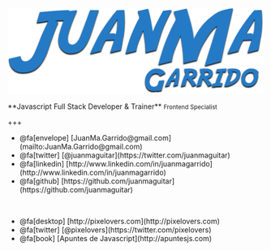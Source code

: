 ![juanma](assets/img/juanma-garrido.png)

<div class="about-me">
  **Javascript Full Stack Developer & Trainer**
  <small>Frontend Specialist</small> 

</div> 

+++

<div class="about-me">
  <div class="links-lists">
    <ul class="personal">
      <li>@fa[envelope] [JuanMa.Garrido@gmail.com](mailto:JuanMa.Garrido@gmail.com)</li>
      <li>@fa[twitter] [@juanmaguitar](https://twitter.com/juanmaguitar)</li>
      <li>@fa[linkedin] [http://www.linkedin.com/in/juanmagarrido](http://www.linkedin.com/in/juanmagarrido)</li>
      <li>@fa[github] [https://github.com/juanmaguitar](https://github.com/juanmaguitar)</li>
    </ul>
   </br>
    <ul class="projects">
      <li>@fa[desktop] [http://pixelovers.com](http://pixelovers.com)</li>
      <li>@fa[twitter] [@pixelovers](https://twitter.com/pixelovers)</li>
      <li>@fa[book] [Apuntes de Javascript](http://apuntesjs.com)</li>
    </ul>
  </div> 
<div class="about-me">